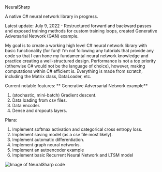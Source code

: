 NeuralSharp

A native C# neural network library in progress.


Latest update: July 9, 2022 - Restructured forward and backward passes and exposed training methods for custom training loops, created Generative Adversarial Network (GAN) example.

My goal is to create a working high level C# neural network library with basic functionality (for fun)! I'm not following any tutorials that provide any code so that I can hone my fundamental neural network knowledge and practice creating a well-structured design.
Performance is not a top priority (otherwise C# would not be the language of choice), however, making computations within C# efficient is.
Everything is made from scratch, including the Matrix class, DataLoader, etc.

Current notable features:
** Generative Adversarial Network example**
1. (stochastic, mini-batch) Gradient descent.
2. Data loading from csv files.
3. Data encoder.
4. Dense and dropouts layers.

Plans:

1. Implement softmax activation and categorical cross entropy loss.
2. Implement saving model (as a csv file most likely).
3. Implement automatic differentiation.
4. Implement graph neural networks.
5. Implement an autoencoder example
6. Implement basic Recurrent Neural Network and LTSM model

![Image of NeuralSharp code](https://github.com/john-zhang-uoft/NeuralSharp/blob/main/NeuralSharp%20Picture.png)
